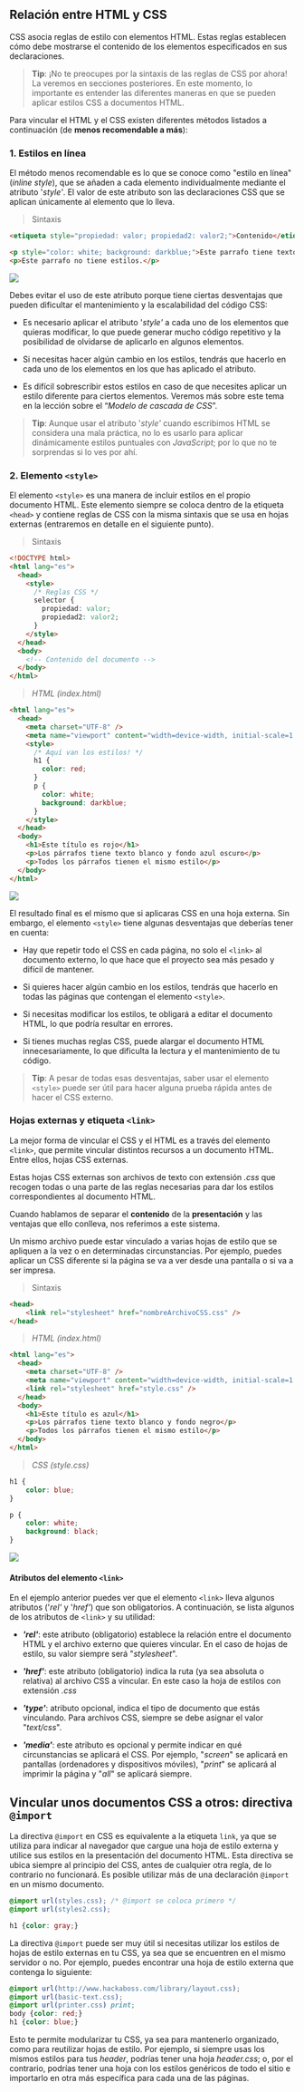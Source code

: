 ## Relación entre HTML y CSS

CSS asocia reglas de estilo con elementos HTML. Estas reglas establecen cómo debe mostrarse el contenido de los elementos especificados en sus declaraciones.

> **Tip**: ¡No te preocupes por la sintaxis de las reglas de CSS por ahora! La veremos en secciones posteriores. En este momento, lo importante es entender las diferentes maneras en que se pueden aplicar estilos CSS a documentos HTML.

Para vincular el HTML y el CSS existen diferentes métodos listados a continuación (de **menos recomendable a más**):

### 1. Estilos en línea

El método menos recomendable es lo que se conoce como "estilo en línea" (_inline style_), que se añaden a cada elemento individualmente mediante el atributo '_style'_. El valor de este atributo son las declaraciones CSS que se aplican únicamente al elemento que lo lleva.

> Sintaxis
```HTML
<etiqueta style="propiedad: valor; propiedad2: valor2;">Contenido</etiqueta>
```
	
```HTML
<p style="color: white; background: darkblue;">Este parrafo tiene texto blanco y fondo azul oscuro.</p>
<p>Este parrafo no tiene estilos.</p>
```
	
![](./images/02-inline-style.png)

Debes evitar el uso de este atributo porque tiene ciertas desventajas que pueden dificultar el mantenimiento y la escalabilidad del código CSS:

- Es necesario aplicar el atributo '_style'_ a cada uno de los elementos que quieras modificar, lo que puede generar mucho código repetitivo y la posibilidad de olvidarse de aplicarlo en algunos elementos.
    
- Si necesitas hacer algún cambio en los estilos, tendrás que hacerlo en cada uno de los elementos en los que has aplicado el atributo.
    
- Es difícil sobrescribir estos estilos en caso de que necesites aplicar un estilo diferente para ciertos elementos. Veremos más sobre este tema en la lección sobre el “_Modelo de cascada de CSS_”.

> **Tip**: Aunque usar el atributo '_style'_ cuando escribimos HTML se considera una mala práctica, no lo es usarlo para aplicar dinámicamente estilos puntuales con _JavaScript_; por lo que no te sorprendas si lo ves por ahí.


### 2. Elemento `<style>`

El elemento `<style>` es una manera de incluir estilos en el propio documento HTML. Este elemento siempre se coloca dentro de la etiqueta `<head>` y contiene reglas de CSS con la misma sintaxis que se usa en hojas externas (entraremos en detalle en el siguiente punto).

> Sintaxis
```HTML
<!DOCTYPE html>
<html lang="es">
  <head>
    <style>
      /* Reglas CSS */
      selector {
        propiedad: valor;
        propiedad2: valor2;
      }
    </style>
  </head>
  <body>
    <!-- Contenido del documento -->
  </body>
</html>
```

> _HTML (index.html)_
```HTML
<html lang="es">
  <head>
    <meta charset="UTF-8" />
    <meta name="viewport" content="width=device-width, initial-scale=1.0" />
    <style>
      /* Aquí van los estilos! */
      h1 {
        color: red;
      }
      p {
        color: white;
        background: darkblue;
      }
    </style>
  </head>
  <body>
    <h1>Este título es rojo</h1>
    <p>Los párrafos tiene texto blanco y fondo azul oscuro</p>
    <p>Todos los párrafos tienen el mismo estilo</p>
  </body>
</html>
```
	
![](./images/02-style-element.png)

El resultado final es el mismo que si aplicaras CSS en una hoja externa. Sin embargo, el elemento `<style>` tiene algunas desventajas que deberías tener en cuenta:

- Hay que repetir todo el CSS en cada página, no solo el `<link>` al documento externo, lo que hace que el proyecto sea más pesado y difícil de mantener.
    
- Si quieres hacer algún cambio en los estilos, tendrás que hacerlo en todas las páginas que contengan el elemento `<style>`.
    
- Si necesitas modificar los estilos, te obligará a editar el documento HTML, lo que podría resultar en errores.
    
- Si tienes muchas reglas CSS, puede alargar el documento HTML innecesariamente, lo que dificulta la lectura y el mantenimiento de tu código.

> **Tip**: A pesar de todas esas desventajas, saber usar el elemento `<style>` puede ser útil para hacer alguna prueba rápida antes de hacer el CSS externo.

### Hojas externas y etiqueta `<link>`

La mejor forma de vincular el CSS y el HTML es a través del elemento `<link>`, que permite vincular distintos recursos a un documento HTML. Entre ellos, hojas CSS externas.

Estas hojas CSS externas son archivos de texto con extensión _.css_ que recogen todas o una parte de las reglas necesarias para dar los estilos correspondientes al documento HTML.

Cuando hablamos de separar el **contenido** de la **presentación** y las ventajas que ello conlleva, nos referimos a este sistema.

Un mismo archivo puede estar vinculado a varias hojas de estilo que se apliquen a la vez o en determinadas circunstancias. Por ejemplo, puedes aplicar un CSS diferente si la página se va a ver desde una pantalla o si va a ser impresa.

> Sintaxis
```HTML
<head>
    <link rel="stylesheet" href="nombreArchivoCSS.css" />
</head>
```

> _HTML (index.html)_
```HTML
<html lang="es">
  <head>
    <meta charset="UTF-8" />
    <meta name="viewport" content="width=device-width, initial-scale=1.0" />
    <link rel="stylesheet" href="style.css" />
  </head>
  <body>
    <h1>Este título es azul</h1>
    <p>Los párrafos tiene texto blanco y fondo negro</p>
    <p>Todos los párrafos tienen el mismo estilo</p>
  </body>
</html>
```

> _CSS (style.css)_
```CSS
h1 {
    color: blue;
}

p {
    color: white;
    background: black;
}
```
	
![](./images/02-stylesheet.png)

#### Atributos del elemento `<link>`

En el ejemplo anterior puedes ver que el elemento `<link>` lleva algunos atributos ('_rel'_ y '_href'_) que son obligatorios. A continuación, se lista algunos de los atributos de `<link>` y su utilidad:

- **_'rel'_**: este atributo (obligatorio) establece la relación entre el documento HTML y el archivo externo que quieres vincular. En el caso de hojas de estilo, su valor siempre será "_stylesheet_".
    
- **_'href'_**: este atributo (obligatorio) indica la ruta (ya sea absoluta o relativa) al archivo CSS a vincular. En este caso la hoja de estilos con extensión _.css_
    
- **_'type'_**: atributo opcional, indica el tipo de documento que estás vinculando. Para archivos CSS, siempre se debe asignar el valor "_text/css_".
    
- **_'media'_**: este atributo es opcional y permite indicar en qué circunstancias se aplicará el CSS. Por ejemplo, "_screen_" se aplicará en pantallas (ordenadores y dispositivos móviles), "_print_" se aplicará al imprimir la página y "_all_" se aplicará siempre.

## Vincular unos documentos CSS a otros: directiva `@import`

La directiva `@import` en CSS es equivalente a la etiqueta `link`, ya que se utiliza para indicar al navegador que cargue una hoja de estilo externa y utilice sus estilos en la presentación del documento HTML. Esta directiva se ubica siempre al principio del CSS, antes de cualquier otra regla, de lo contrario no funcionará. Es posible utilizar más de una declaración `@import` en un mismo documento.

```CSS
@import url(styles.css); /* @import se coloca primero */ 
@import url(styles2.css);

h1 {color: gray;}
```

La directiva `@import` puede ser muy útil si necesitas utilizar los estilos de hojas de estilo externas en tu CSS, ya sea que se encuentren en el mismo servidor o no. Por ejemplo, puedes encontrar una hoja de estilo externa que contenga lo siguiente:

```CSS
@import url(http://www.hackaboss.com/library/layout.css); 
@import url(basic-text.css);
@import url(printer.css) print;
body {color: red;}
h1 {color: blue;}
```

Esto te permite modularizar tu CSS, ya sea para mantenerlo organizado, como para reutilizar hojas de estilo. Por ejemplo, si siempre usas los mismos estilos para tus _header_, podrías tener una hoja _header.css_; o, por el contrario, podrías tener una hoja con los estilos genéricos de todo el sitio e importarlo en otra más específica para cada una de las páginas.